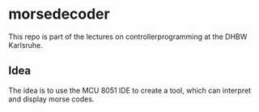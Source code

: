# morsedecoder
This repo is part of the lectures on controllerprogramming at the DHBW Karlsruhe.

## Idea
The idea is to use the MCU 8051 IDE to create a tool, which can interpret and display morse codes.
